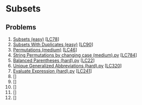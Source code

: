# Subsets

## Problems

1. [Subsets (easy)]()
[[LC78](https://leetcode.com/problems/subsets/)]
1. [Subsets With Duplicates (easy)]()
[[LC90](https://leetcode.com/problems/subsets-ii/)]
1. [Permutations (medium)]()
[[LC46](https://leetcode.com/problems/permutations/)]
1. [String Permutations by changing case (medium).py]()
[[LC784](https://leetcode.com/problems/letter-case-permutation/)]
1. [Balanced Parentheses (hard).py]()
[[LC22](https://leetcode.com/problems/generate-parentheses/)]
1. [Unique Generalized Abbreviations (hard).py]()
[[LC320](https://leetcode.com/problems/generalized-abbreviation/)]
1. [Evaluate Expression (hard).py]()
[[LC241](https://leetcode.com/problems/different-ways-to-add-parentheses/)]
1. []()
[[]()]
1. []()
[[]()]
1. []()
[[]()]
1. []()
[[]()]
1. []()
[[]()]
